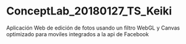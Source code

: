 # ConceptLab_20180127_TS_Keiki
Aplicación Web de edición de fotos usando un filtro WebGL y Canvas optimizado para moviles integrados a la api de Facebook 
